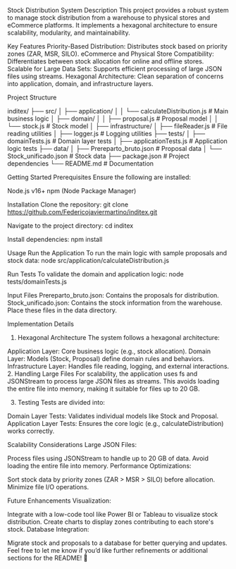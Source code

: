 Stock Distribution System
Description
This project provides a robust system to manage stock distribution from a warehouse to physical stores and eCommerce platforms. It implements a hexagonal architecture to ensure scalability, modularity, and maintainability.

Key Features
Priority-Based Distribution: Distributes stock based on priority zones (ZAR, MSR, SILO).
eCommerce and Physical Store Compatibility: Differentiates between stock allocation for online and offline stores.
Scalable for Large Data Sets: Supports efficient processing of large JSON files using streams.
Hexagonal Architecture: Clean separation of concerns into application, domain, and infrastructure layers.

Project Structure

inditex/
├── src/
│   ├── application/
│   │   └── calculateDistribution.js  # Main business logic
│   ├── domain/
│   │   ├── proposal.js              # Proposal model
│   │   └── stock.js                 # Stock model
│   ├── infrastructure/
│       ├── fileReader.js            # File reading utilities
│       ├── logger.js                # Logging utilities
├── tests/
│   ├── domainTests.js               # Domain layer tests
│   ├── applicationTests.js          # Application logic tests
├── data/
│   ├── Prereparto_bruto.json        # Proposal data
│   └── Stock_unificado.json         # Stock data
├── package.json                     # Project dependencies
└── README.md                        # Documentation

Getting Started
Prerequisites
Ensure the following are installed:

Node.js v16+
npm (Node Package Manager)

Installation
Clone the repository:
git clone https://github.com/Federicojaviermartino/inditex.git

Navigate to the project directory:
cd inditex

Install dependencies:
npm install


Usage
Run the Application
To run the main logic with sample proposals and stock data:
node src/application/calculateDistribution.js


Run Tests
To validate the domain and application logic:
node tests/domainTests.js

Input Files
Prereparto_bruto.json: Contains the proposals for distribution.
Stock_unificado.json: Contains the stock information from the warehouse.
Place these files in the data directory.

Implementation Details
1. Hexagonal Architecture
The system follows a hexagonal architecture:

Application Layer: Core business logic (e.g., stock allocation).
Domain Layer: Models (Stock, Proposal) define domain rules and behaviors.
Infrastructure Layer: Handles file reading, logging, and external interactions.
2. Handling Large Files
For scalability, the application uses fs and JSONStream to process large JSON files as streams. This avoids loading the entire file into memory, making it suitable for files up to 20 GB.

3. Testing
Tests are divided into:

Domain Layer Tests: Validates individual models like Stock and Proposal.
Application Layer Tests: Ensures the core logic (e.g., calculateDistribution) works correctly.

Scalability Considerations
Large JSON Files:

Process files using JSONStream to handle up to 20 GB of data.
Avoid loading the entire file into memory.
Performance Optimizations:

Sort stock data by priority zones (ZAR > MSR > SILO) before allocation.
Minimize file I/O operations.

Future Enhancements
Visualization:

Integrate with a low-code tool like Power BI or Tableau to visualize stock distribution.
Create charts to display zones contributing to each store's stock.
Database Integration:

Migrate stock and proposals to a database for better querying and updates.
Feel free to let me know if you’d like further refinements or additional sections for the README! 🚀